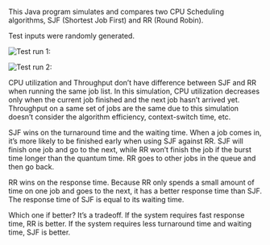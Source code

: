 This Java program simulates and compares two CPU Scheduling algorithms, SJF (Shortest Job First) and RR (Round Robin). 

Test inputs were randomly generated.

![Test run 1:](/markdown/test1.png)

![Test run 2:](/markdown/test2.png)

CPU utilization and Throughput don’t have difference between SJF and RR when running the same job list. In this simulation, CPU utilization decreases only when the current job finished and the next job hasn’t arrived yet. Throughput on a same set of jobs are the same due to this simulation doesn’t consider the algorithm efficiency, context-switch time, etc.

SJF wins on the turnaround time and the waiting time. When a job comes in, it’s more likely to be finished early when using SJF against RR. SJF will finish one job and go to the next, while RR won’t finish the job if the burst time longer than the quantum time. RR goes to other jobs in the queue and then go back.

RR wins on the response time. Because RR only spends a small amount of time on one job and goes to the next, it has a better response time than SJF. The response time of SJF is equal to its waiting time.

Which one if better? It’s a tradeoff. If the system requires fast response time, RR is better. If the system requires less turnaround time and waiting time, SJF is better.
